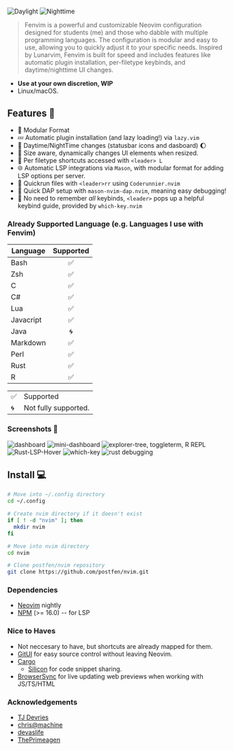 #

![Daylight](https://i.imgur.com/jh46kXC.png)
![Nighttime](https://i.imgur.com/MdLBbXT.png)

> Fenvim is a powerful and customizable Neovim configuration designed for students
> (me) and those who dabble with multiple programming languages. The configuration
> is modular and easy to use, allowing you to quickly adjust it to your specific
> needs.
> Inspired by Lunarvim, Fenvim is built for speed and includes features like
> automatic plugin installation, per-filetype keybinds, and
> daytime/nighttime UI changes.

- **Use at your own discretion, WIP**
- Linux/macOS.

## Features 🌲

- 🧩 Modular Format
- 💤 Automatic plugin installation (and lazy loading!) via `lazy.vim`
- 🌅 Daytime/NightTime changes (statusbar icons and dasboard) 🌔
- 🤏 Size aware, dynamically changes UI elements when resized.
- 📄 Per filetype shortcuts accessed with `<leader> L`
- 🌐 Automatic LSP integrations via `Mason`, with modular format for adding LSP
  options per server.
- 🏃 Quickrun files with `<leader>rr` using `Coderunnier.nvim`
- 🐛 Quick DAP setup with `mason-nvim-dap.nvim`, meaning easy debugging!
- 🤔 No need to remember _all_ keybinds, `<leader>` pops up a helpful keybind
  guide, provided by `which-key.nvim`

### Already Supported Language (e.g. Languages I use with Fenvim)

| Language  | Supported |
| --------- | :-------: |
| Bash      |    ✅     |
| Zsh       |    ✅     |
| C         |    ✅     |
| C#        |    ✅     |
| Lua       |    ✅     |
| Javacript |    ✅     |
| Java      |    🌀     |
| Markdown  |    ✅     |
| Perl      |    ✅     |
| Rust      |    ✅     |
| R         |    ✅     |

|     |                      |
| --- | -------------------- |
| ✅  | Supported            |
| 🌀  | Not fully supported. |

### Screenshots 📸

![dashboard](https://i.imgur.com/fJcOqfb.png)
![mini-dashboard](https://i.imgur.com/Fqd0OJP.png)
![explorer-tree, toggleterm, R REPL](https://i.imgur.com/AC1yls3.png)
![Rust-LSP-Hover](https://i.imgur.com/gMwu1WJ.png)
![which-key](https://i.imgur.com/pKxSs5s.png)
![rust debugging](https://i.imgur.com/xpAu3IN.png)

## Install 💻

```bash
# Move into ~/.config directory
cd ~/.config

# Create nvim directory if it doesn't exist
if [ ! -d "nvim" ]; then
  mkdir nvim
fi

# Move into nvim directory
cd nvim

# Clone postfen/nvim repository
git clone https://github.com/postfen/nvim.git
```

### Dependencies

- [Neovim](https://github.com/neovim/neovim) nightly
- [NPM](https://nodejs.org/en/download/) (>= 16.0) -- for LSP

### Nice to Haves

- Not neccesary to have, but shortcuts are already mapped for them.
- [GitUI](https://github.com/extrawurst/gitui) for easy source control without
  leaving Neovim.
- [Cargo](https://www.rust-lang.org/tools/install)
  - [Silicon](https://github.com/Aloxaf/silicon) for code snippet sharing.
- [BrowserSync](https://browsersync.io/) for live updating web previews when
  working with JS/TS/HTML

### Acknowledgements

- [TJ Devries](https://github.com/tjdevries)
- [chris@machine](https://github.com/ChristianChiarulli)
- [devaslife](https://github.com/craftzdog)
- [ThePrimeagen](https://github.com/ThePrimeagen)
